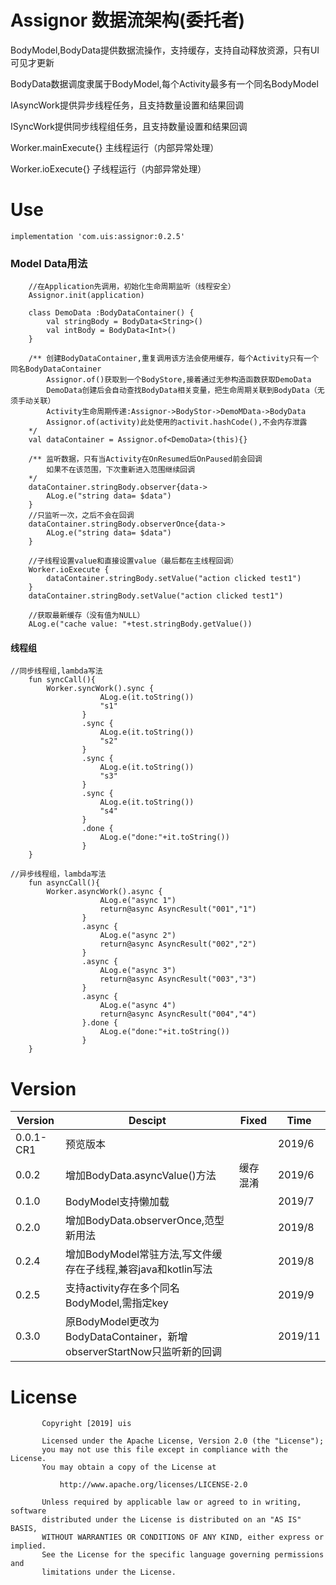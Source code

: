 # Assignor 数据流架构(委托者)

BodyModel,BodyData提供数据流操作，支持缓存，支持自动释放资源，只有UI可见才更新

BodyData数据调度隶属于BodyModel,每个Activity最多有一个同名BodyModel

IAsyncWork提供异步线程任务，且支持数量设置和结果回调

ISyncWork提供同步线程组任务，且支持数量设置和结果回调

Worker.mainExecute{} 主线程运行（内部异常处理）

Worker.ioExecute{} 子线程运行（内部异常处理）

# Use
    implementation 'com.uis:assignor:0.2.5'
    
### Model Data用法

```
    //在Application先调用，初始化生命周期监听（线程安全）
    Assignor.init(application)
    
    class DemoData :BodyDataContainer() {
        val stringBody = BodyData<String>()
        val intBody = BodyData<Int>()
    }
    
    /** 创建BodyDataContainer,重复调用该方法会使用缓存，每个Activity只有一个同名BodyDataContainer
        Assignor.of()获取到一个BodyStore,接着通过无参构造函数获取DemoData
        DemoData创建后会自动查找BodyData相关变量，把生命周期关联到BodyData（无须手动关联）
        Activity生命周期传递:Assignor->BodyStor->DemoMData->BodyData
        Assignor.of(activity)此处使用的activit.hashCode(),不会内存泄露
    */
    val dataContainer = Assignor.of<DemoData>(this){}
    
    /** 监听数据，只有当Activity在OnResumed后OnPaused前会回调
        如果不在该范围，下次重新进入范围继续回调
    */
    dataContainer.stringBody.observer{data->
        ALog.e("string data= $data")
    }
    //只监听一次，之后不会在回调
    dataContainer.stringBody.observerOnce{data->
        ALog.e("string data= $data")
    }
    
    //子线程设置value和直接设置value（最后都在主线程回调）
    Worker.ioExecute {
        dataContainer.stringBody.setValue("action clicked test1")
    }
    dataContainer.stringBody.setValue("action clicked test1")
    
    //获取最新缓存（没有值为NULL）
    ALog.e("cache value: "+test.stringBody.getValue())
```

#### 线程组
```
//同步线程组,lambda写法
    fun syncCall(){
        Worker.syncWork().sync {
                    ALog.e(it.toString())
                    "s1"
                }
                .sync {
                    ALog.e(it.toString())
                    "s2"
                }
                .sync {
                    ALog.e(it.toString())
                    "s3"
                }
                .sync {
                    ALog.e(it.toString())
                    "s4"
                }
                .done {
                    ALog.e("done:"+it.toString())
                }
    }
    
//异步线程组，lambda写法
    fun asyncCall(){
        Worker.asyncWork().async {
                    ALog.e("async 1")
                    return@async AsyncResult("001","1")
                }
                .async {
                    ALog.e("async 2")
                    return@async AsyncResult("002","2")
                }
                .async {
                    ALog.e("async 3")
                    return@async AsyncResult("003","3")
                }
                .async {
                    ALog.e("async 4")
                    return@async AsyncResult("004","4")
                }.done {
                    ALog.e("done:"+it.toString())
                }
    }    
```




# Version
Version|Descipt|Fixed|Time
----|----|----|----
0.0.1-CR1|预览版本| |2019/6
0.0.2|增加BodyData.asyncValue()方法|缓存混淆|2019/6
0.1.0|BodyModel支持懒加载||2019/7
0.2.0|增加BodyData.observerOnce,范型新用法||2019/8
0.2.4|增加BodyModel常驻方法,写文件缓存在子线程,兼容java和kotlin写法||2019/8
0.2.5|支持activity存在多个同名BodyModel,需指定key||2019/9
0.3.0|原BodyModel更改为BodyDataContainer，新增observerStartNow只监听新的回调||2019/11



# License
           Copyright [2019] uis
        
           Licensed under the Apache License, Version 2.0 (the "License");
           you may not use this file except in compliance with the License.
           You may obtain a copy of the License at
        
               http://www.apache.org/licenses/LICENSE-2.0
        
           Unless required by applicable law or agreed to in writing, software
           distributed under the License is distributed on an "AS IS" BASIS,
           WITHOUT WARRANTIES OR CONDITIONS OF ANY KIND, either express or implied.
           See the License for the specific language governing permissions and
           limitations under the License.